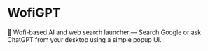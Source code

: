 # WofiGPT
🧠 Wofi-based AI and web search launcher — Search Google or ask ChatGPT from your desktop using a simple popup UI.
